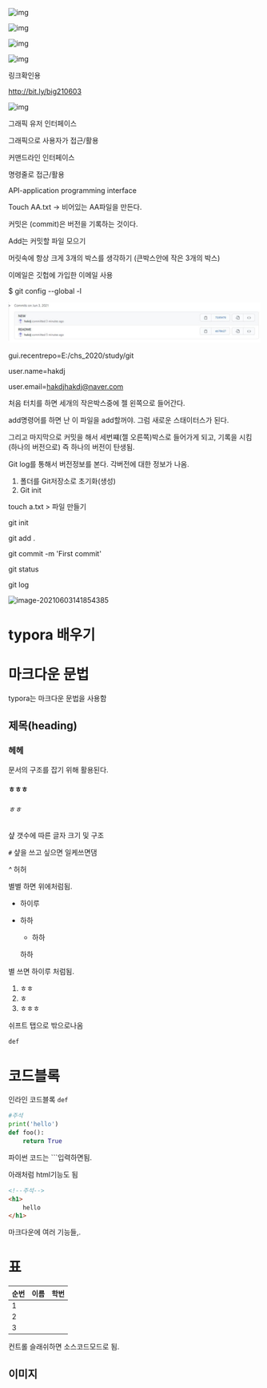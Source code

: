 ![img](file:///C:/Users/hakdj/AppData/Local/Temp/msohtmlclip1/01/clip_image002.jpg)

![img](file:///C:/Users/hakdj/AppData/Local/Temp/msohtmlclip1/01/clip_image004.jpg)

![img](file:///C:/Users/hakdj/AppData/Local/Temp/msohtmlclip1/01/clip_image006.jpg)

![img](file:///C:/Users/hakdj/AppData/Local/Temp/msohtmlclip1/01/clip_image008.jpg)

 

링크확인용

http://bit.ly/big210603

 

![img](file:///C:/Users/hakdj/AppData/Local/Temp/msohtmlclip1/01/clip_image010.jpg)

그래픽 유저 인터페이스

그래픽으로 사용자가 접근/활용

커맨드라인 인터페이스

명령줄로 접근/활용

 

API-application programming interface

 

Touch AA.txt  -> 비어있는 AA파일을 만든다.

 

 

커밋은 (commit)은 버전을 기록하는 것이다.

Add는 커밋할 파일 모으기

머릿속에 항상 크게 3개의 박스를 생각하기 (큰박스안에 작은 3개의 박스)

이메일은 깃헙에 가입한 이메일 사용

 

$ git config --global -l

 ![1](md-images/1.JPG)

gui.recentrepo=E:/chs_2020/study/git

user.name=hakdj

user.email=hakdjhakdj@naver.com

 

 

처음 터치를 하면 세개의 작은박스중에 젤 왼쪽으로 들어간다. 

add명령어를 하면 난 이 파일을 add할꺼야. 그럼 새로운 스태이터스가 된다.

그리고 마지막으로 커밋을 해서 세번쨰(젤 오른쪽)박스로 들어가게 되고, 기록을 시킴 (하나의 버전으로) 즉 하나의 버전이 탄생됨.

 

Git log를 통해서 버전정보를 본다. 각버전에 대한 정보가 나옴.







1. 폴더를 Git저장소로 초기화(생성)
2. Git init

touch a.txt > 파일 만들기

git init

git add .

git commit -m 'First commit'

git status

git log

![image-20210603141854385](C:\Users\hakdj\AppData\Roaming\Typora\typora-user-images\image-20210603141854385.png)



# typora 배우기

# 마크다운 문법

typora는 마크다운 문법을 사용함

## 제목(heading)

### 헤헤 

문서의 구조를 잡기 위해 활용된다.



#### ㅎㅎㅎ

###### ㅎㅎ

샾 갯수에 따른 글자 크기 및 구조

`#`  샾을 쓰고 싶으면 일케쓰면댐

*^* 허허 

별별 하면 위에처럼됨.

* 하이루

* 하하

  * 하하

  하하

별 쓰면 하이루 처럼됨.

1. ㅎㅎ
2. ㅎ
3. ㅎㅎㅎ

쉬프트 탭으로 밖으로나옴

```
def
```

# 코드블록

인라인 코드블록 `def`



```python
#주석
print('hello')
def foo():
    return True
```

파이썬 코드는 ```입력하면됨.

아래처럼 html기능도 됨

```html
<!--주석-->
<h1>
    hello
</h1>
```

마크다운에 여러 기능들,.

 # 표

| 순번 | 이름 | 학번 |
| :--- | ---- | ---- |
| 1    |      |      |
| 2    |      |      |
| 3    |      |      |

컨트롤 슬래쉬하면 소스코드모드로 됨.



## 이미지





























